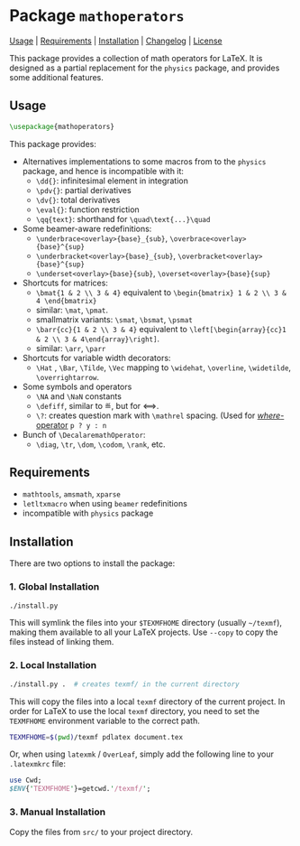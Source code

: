 # Package `mathoperators`

[Usage](#usage) | [Requirements](#requirements) | [Installation](#installation) | [Changelog](CHANGELOG.md) | [License](LICENSE)

This package provides a collection of math operators for LaTeX.
It is designed as a partial replacement for the `physics` package, and provides some additional features.

## Usage

```tex
\usepackage{mathoperators}
```

This package provides:

- Alternatives implementations to some macros from to the `physics` package, and hence is incompatible with it:
  - `\dd{}`: infinitesimal element in integration
  - `\pdv{}`: partial derivatives
  - `\dv{}`: total derivatives
  - `\eval{}`: function restriction
  - `\qq{text}`: shorthand for `\quad\text{...}\quad`
- Some beamer-aware redefinitions:
  - `\underbrace<overlay>{base}_{sub}`, `\overbrace<overlay>{base}^{sup}`
  - `\underbracket<overlay>{base}_{sub}`, `\overbracket<overlay>{base}^{sup}`
  - `\underset<overlay>{base}{sub}`, `\overset<overlay>{base}{sup}`
- Shortcuts for matrices:
  - `\bmat{1 & 2 \\ 3 & 4}` equivalent to `\begin{bmatrix} 1 & 2 \\ 3 & 4 \end{bmatrix}`
  - similar: `\mat`, `\pmat`.
  - smallmatrix variants: `\smat`, `\bsmat`, `\psmat`
  - `\barr{cc}{1 & 2 \\ 3 & 4}` equivalent to `\left[\begin{array}{cc}1 & 2 \\ 3 & 4\end{array}\right]`.
  - similar: `\arr`, `\parr`
- Shortcuts for variable width decorators:
  - `\Hat` , `\Bar`, `\Tilde`, `\Vec` mapping to `\widehat`, `\overline`, `\widetilde`, `\overrightarrow`.
- Some symbols and operators
  - `\NA` and `\NaN` constants
  - `\defiff`, similar to ≝, but for ⟺.
  - `\?`: creates question mark with `\mathrel` spacing. (Used for [*where*-operator](https://en.wikipedia.org/wiki/Ternary_conditional_operator) `p ? y : n`
- Bunch of `\DecalaremathOperator`:
  - `\diag`, `\tr`, `\dom`, `\codom`, `\rank`, etc.

## Requirements

- `mathtools`, `amsmath`, `xparse`
- `letltxmacro` when using `beamer` redefinitions
- incompatible with `physics` package

## Installation

There are two options to install the package:

### 1. Global Installation

  ```bash
  ./install.py
  ```

This will symlink the files into your `$TEXMFHOME` directory (usually `~/texmf`), making them available to all your LaTeX projects. Use `--copy` to copy the files instead of linking them.

### 2. Local Installation

```bash
./install.py .  # creates texmf/ in the current directory
```

This will copy the files into a local `texmf` directory of the current project.
In order for LaTeX to use the local `texmf` directory, you need to set the `TEXMFHOME` environment variable to the correct path.

```bash
TEXMFHOME=$(pwd)/texmf pdlatex document.tex
```

Or, when using `latexmk` / `OverLeaf`, simply add the following line to your `.latexmkrc` file:

```perl
use Cwd;
$ENV{'TEXMFHOME'}=getcwd.'/texmf/';
```

### 3. Manual Installation

Copy the files from `src/` to your project directory.